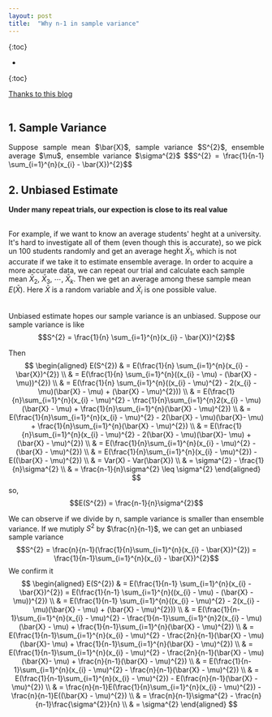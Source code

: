 ```yaml
---
layout: post
title:  "Why n-1 in sample variance"
---
```

<script type="text/x-mathjax-config">
MathJax.Hub.Config({
  tex2jax: {
    inlineMath: [['$','$'], ['\\(','\\)']],
    processEscapes: true
  }
});
</script>
<script src="https://cdnjs.cloudflare.com/ajax/libs/mathjax/2.7.0/MathJax.js?config=TeX-AMS-MML_HTMLorMML" type="text/javascript"></script>


{:toc}

* 
{:toc}


<p align="justify">
<a href="https://blog.csdn.net/hearthougan/article/details/77859173"> Thanks to this blog</a><br><br>
</p>


## 1. Sample Variance
<p align="justify">
Suppose sample mean $\bar{X}$, sample variance $S^{2}$, ensemble average $\mu$, ensemble variance $\sigma^{2}$
$$S^{2} = \frac{1}{n-1} \sum_{i=1}^{n}(x_{i} - \bar{X})^{2}$$
</p>


## 2. Unbiased Estimate
<p align="justify">
<b>Under many repeat trials, our expection is close to its real value</b><br><br>

For example, if we want to know an average students' heght at a university. It's hard to investigate all of them (even though this is accurate), so we pick un 100 students randomly and get an average heght $\bar{X}_{1}$, which is not accurate if we take it to estimate ensemble average. In order to acquire a more accurate data, we can repeat our trial and calculate each sample mean $\bar{X}_{2}$, $\bar{X}_{3}$, $\cdots$, $\bar{X}_{k}$. Then we get an average among these sample mean $E(\bar{X})$. Here $\bar{X}$ is a random variable and $\bar{X}_{i}$ is one possible value.<br><br>

Unbiased estimate hopes our sample variance is an unbiased. Suppose our sample variance is like
$$S^{2} = \frac{1}{n} \sum_{i=1}^{n}(x_{i} - \bar{X})^{2}$$

Then
$$
\begin{aligned}
E(S^{2}) & = E(\frac{1}{n} \sum_{i=1}^{n}(x_{i} - \bar{X})^{2}) \\
&  = E(\frac{1}{n} \sum_{i=1}^{n}((x_{i} - \mu) - (\bar{X} - \mu))^{2}) \\
& = E(\frac{1}{n} \sum_{i=1}^{n}((x_{i} - \mu)^{2} - 2(x_{i} - \mu)(\bar{X} - \mu) + (\bar{X} - \mu)^{2})) \\
& = E(\frac{1}{n}\sum_{i=1}^{n}(x_{i} - \mu)^{2} - \frac{1}{n}\sum_{i=1}^{n}2(x_{i} - \mu)(\bar{X} - \mu) + \frac{1}{n}\sum_{i=1}^{n}(\bar{X} - \mu)^{2}) \\
& = E(\frac{1}{n}\sum_{i=1}^{n}(x_{i} - \mu)^{2} - 2(\bar{X} - \mu)(\bar{X}- \mu) + \frac{1}{n}\sum_{i=1}^{n}(\bar{X} - \mu)^{2}) \\
& = E(\frac{1}{n}\sum_{i=1}^{n}(x_{i} - \mu)^{2} - 2(\bar{X} - \mu)(\bar{X}- \mu) + (\bar{X} - \mu)^{2}) \\
& = E(\frac{1}{n}\sum_{i=1}^{n}(x_{i} - \mu)^{2} - (\bar{X} - \mu)^{2}) \\
& = E(\frac{1}{n}\sum_{i=1}^{n}(x_{i} - \mu)^{2}) - E((\bar{X} - \mu)^{2}) \\
& = Var(X) - Var(\bar{X}) \\
& = \sigma^{2} - \frac{1}{n}\sigma^{2} \\
& = \frac{n-1}{n}\sigma^{2} \leq \sigma^{2}
\end{aligned}
$$
so,
$$E(S^{2}) = \frac{n-1}{n}\sigma^{2}$$

We can observe if we divide by n, sample variance is smaller than ensemble variance. If we mutiply $S^{2}$ by $\frac{n}{n-1}$, we can get an unbiased sample variance
$$S^{2} = \frac{n}{n-1}(\frac{1}{n}\sum_{i=1}^{n}(x_{i} - \bar{X})^{2}) = \frac{1}{n-1}\sum_{i=1}^{n}(x_{i} - \bar{X})^{2}$$
We confirm it
$$
\begin{aligned}
E(S^{2}) & = E(\frac{1}{n-1} \sum_{i=1}^{n}(x_{i} - \bar{X})^{2}) = E(\frac{1}{n-1} \sum_{i=1}^{n}((x_{i} - \mu) - (\bar{X} - \mu))^{2}) \\
& = E(\frac{1}{n-1} \sum_{i=1}^{n}((x_{i} - \mu)^{2} - 2(x_{i} - \mu)(\bar{X} - \mu) + (\bar{X} - \mu)^{2})) \\
& = E(\frac{1}{n-1}\sum_{i=1}^{n}(x_{i} - \mu)^{2} - \frac{1}{n-1}\sum_{i=1}^{n}2(x_{i} - \mu)(\bar{X} - \mu) + \frac{1}{n-1}\sum_{i=1}^{n}(\bar{X} - \mu)^{2}) \\
& = E(\frac{1}{n-1}\sum_{i=1}^{n}(x_{i} - \mu)^{2} - \frac{2n}{n-1}(\bar{X} - \mu)(\bar{X}- \mu) + \frac{1}{n-1}\sum_{i=1}^{n}(\bar{X} - \mu)^{2}) \\
& = E(\frac{1}{n-1}\sum_{i=1}^{n}(x_{i} - \mu)^{2} - \frac{2n}{n-1}(\bar{X} - \mu)(\bar{X}- \mu) + \frac{n}{n-1}(\bar{X} - \mu)^{2}) \\
& = E(\frac{1}{n-1}\sum_{i=1}^{n}(x_{i} - \mu)^{2} - \frac{n}{n-1}(\bar{X} - \mu)^{2}) \\
& = E(\frac{1}{n-1}\sum_{i=1}^{n}(x_{i} - \mu)^{2}) - E(\frac{n}{n-1}(\bar{X} - \mu)^{2}) \\
& = \frac{n}{n-1}E(\frac{1}{n}\sum_{i=1}^{n}(x_{i} - \mu)^{2}) - \frac{n}{n-1}E((\bar{X} - \mu)^{2}) \\
& = \frac{n}{n-1}\sigma^{2} - \frac{n}{n-1}\frac{\sigma^{2}}{n} \\
& = \sigma^{2}
\end{aligned}
$$
<br>
</p>